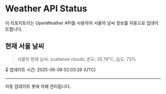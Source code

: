 
# Weather API Status

이 리포지토리는 OpenWeather API를 사용하여 서울의 날씨 정보를 자동으로 업데이트합니다.

## 현재 서울 날씨
> 서울의 현재 날씨: scattered clouds, 온도: 25.76°C, 습도: 73%

⏳ 업데이트 시간: 2025-06-08 02:03:26 (UTC)

---
자동 업데이트 봇에 의해 관리됩니다.
